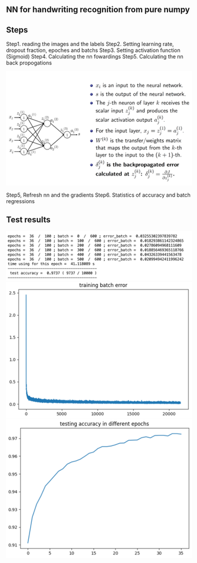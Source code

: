 ## NN for handwriting recognition from pure numpy



## Steps

Step1. reading the images and the labels
Step2. Setting learning rate, dropout fraction, epoches and batchs
Step3. Setting activation function (Sigmoid)
Step4. Calculating the nn fowardings
Step5. Calculating the nn back propogations

![Pic](images/BackPropagations.png)

Step5, Refresh nn and the gradients
Step6. Statistics of accuracy and batch regressions


## Test results


![Pic](images/Results.png)
![Pic](images/BatchError.png)
![Pic](images/TestingResults.png)

